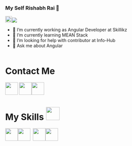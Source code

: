 ### My Self Rishabh Rai  👋
<img src="https://i.imgur.com/JNxZDWU.gif" height=21px>![](https://komarev.com/ghpvc/?username=RatingRishu)
- 🔭 I’m currently working as Angular Developer at Skillikz</br>
- 🌱 I’m currently learning MEAN Stack</br>
- 🤔 I’m looking for help with contributor at Info-Hub</br>
- 💬 Ask me about Angular </br></br>
# Contact Me
<a href="https://www.instagram.com/invites/contact/?i=1fd8y2xozgi3b&utm_content=36gfk31" target="blank"><img align="center" src="https://i.imgur.com/p0T2QqU.gif" height="40"  /></a> <a href="https://www.linkedin.com/in/rishabh-rai-409118174" target="blank"><img align="center" src="https://i.imgur.com/Ehv0wrV.gif" height="40"  /></a><a href="https://www.facebook.com/rishabh.rai.75436" target="blank"><img align="center" src="https://imgur.com/FfFWaYm.gif" height="40"  /></a>
# My Skills <img src="https://i.imgur.com/sb1EbvB.png" height=42px width=43px>

<img src="https://i.imgur.com/BKfhFJC.png" height=40px><img src="https://i.imgur.com/kyB7HtB.png" height=40px>&nbsp;&nbsp;<img src="https://i.imgur.com/u5NQ2fW.png" height=40px><img src="https://i.imgur.com/3Sp0XAN.png" height=40px>


